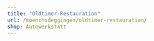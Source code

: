 ```yaml
---
title: "Oldtimer-Restauration"
url: /moenchsdeggingen/oldtimer-restauration/
shop: Autowerkstatt
---
```

